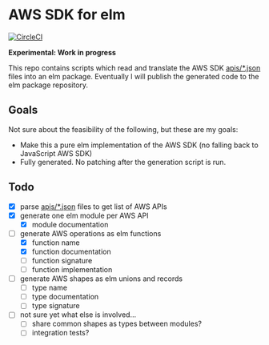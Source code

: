 AWS SDK for elm
===============

[![CircleCI](https://img.shields.io/circleci/project/github/ktonon/aws-sdk-elm.svg)](https://circleci.com/gh/ktonon/aws-sdk-elm)

__Experimental: Work in progress__

This repo contains scripts which read and translate the AWS SDK [apis/*.json][] files into an elm package. Eventually I will publish the generated code to the elm package repository.

## Goals

Not sure about the feasibility of the following, but these are my goals:

* Make this a pure elm implementation of the AWS SDK (no falling back to JavaScript AWS SDK)
* Fully generated. No patching after the generation script is run.

## Todo

* [x] parse [apis/*.json][] files to get list of AWS APIs
* [x] generate one elm module per AWS API
  * [x] module documentation
* [ ] generate AWS operations as elm functions
  * [x] function name
  * [x] function documentation
  * [ ] function signature
  * [ ] function implementation
* [ ] generate AWS shapes as elm unions and records
  * [ ] type name
  * [ ] type documentation
  * [ ] type signature
* [ ] not sure yet what else is involved...
  * [ ] share common shapes as types between modules?
  * [ ] integration tests?

[apis/*.json]:https://github.com/aws/aws-sdk-js/tree/master/apis
[AWS SDK for JavaScript]:https://github.com/aws/aws-sdk-js
